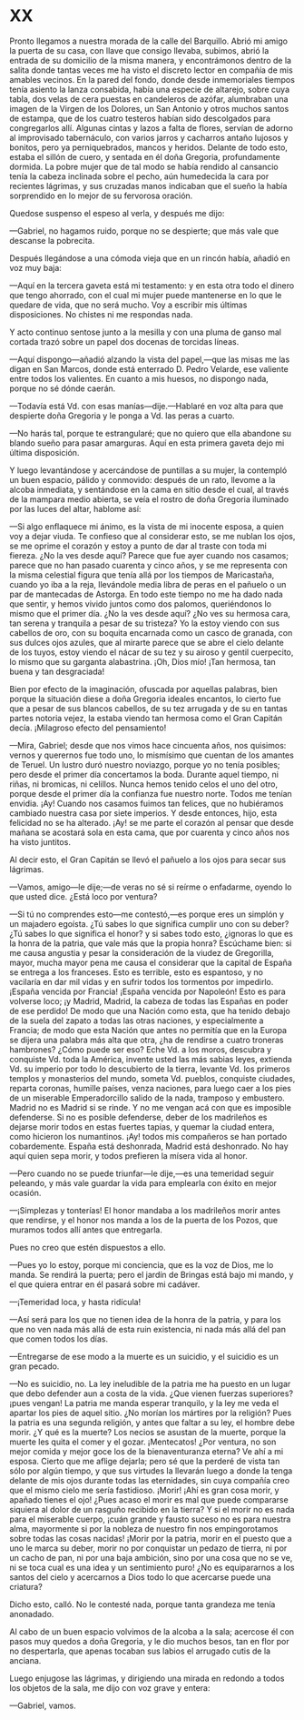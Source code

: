 # XX

Pronto llegamos a nuestra morada de la calle del Barquillo. Abrió mi amigo la
puerta de su casa, con llave que consigo llevaba, subimos, abrió la entrada de
su domicilio de la misma manera, y encontrámonos dentro de la salita donde
tantas veces me ha visto el discreto lector en compañía de mis amables vecinos.
En la pared del fondo, donde desde inmemoriales tiempos tenía asiento la lanza
consabida, había una especie de altarejo, sobre cuya tabla, dos velas de cera
puestas en candeleros de azófar, alumbraban una imagen de la Virgen de los
Dolores, un San Antonio y otros muchos santos de estampa, que de los cuatro
testeros habían sido descolgados para congregarlos allí. Algunas cintas y lazos
a falta de flores, servían de adorno al improvisado tabernáculo, con varios
jarros y cacharros antaño lujosos y bonitos, pero ya perniquebrados, mancos
y heridos. Delante de todo esto, estaba el sillón de cuero, y sentada en él
doña Gregoria, profundamente dormida. La pobre mujer que de tal modo se había
rendido al cansancio tenía la cabeza inclinada sobre el pecho, aún humedecida
la cara por recientes lágrimas, y sus cruzadas manos indicaban que el sueño la
había sorprendido en lo mejor de su fervorosa oración.

Quedose suspenso el espeso al verla, y después me dijo:

—Gabriel, no hagamos ruido, porque no se despierte; que más vale que descanse
la pobrecita.

Después llegándose a una cómoda vieja que en un rincón había, añadió en voz muy
baja:

—Aquí en la tercera gaveta está mi testamento: y en esta otra todo el dinero
que tengo ahorrado, con el cual mi mujer puede mantenerse en lo que le quedare
de vida, que no será mucho. Voy a escribir mis últimas disposiciones. No
chistes ni me respondas nada.

Y acto continuo sentose junto a la mesilla y con una pluma de ganso mal cortada
trazó sobre un papel dos docenas de torcidas líneas.

—Aquí dispongo—añadió alzando la vista del papel,—que las misas me las digan
en San Marcos, donde está enterrado D. Pedro Velarde, ese valiente entre todos
los valientes. En cuanto a mis huesos, no dispongo nada, porque no sé dónde
caerán.

—Todavía está Vd. con esas manías—dije.—Hablaré en voz alta para que
despierte doña Gregoria y le ponga a Vd. las peras a cuarto.

—No harás tal, porque te estrangularé; que no quiero que ella abandone su
blando sueño para pasar amarguras. Aquí en esta primera gaveta dejo mi última
disposición.

Y luego levantándose y acercándose de puntillas a su mujer, la contempló un
buen espacio, pálido y conmovido: después de un rato, llevome a la alcoba
inmediata, y sentándose en la cama en sitio desde el cual, al través de la
mampara medio abierta, se veía el rostro de doña Gregoria iluminado por las
luces del altar, hablome así:

—Si algo enflaquece mi ánimo, es la vista de mi inocente esposa, a quien voy
a dejar viuda. Te confieso que al considerar esto, se me nublan los ojos, se me
oprime el corazón y estoy a punto de dar al traste con toda mi fiereza. ¿No la
ves desde aquí? Parece que fue ayer cuando nos casamos; parece que no han
pasado cuarenta y cinco años, y se me representa con la misma celestial figura
que tenía allá por los tiempos de Maricastaña, cuando yo iba a la reja,
llevándole media libra de peras en el pañuelo o un par de mantecadas de
Astorga. En todo este tiempo no me ha dado nada que sentir, y hemos vivido
juntos como dos palomos, queriéndonos lo mismo que el primer día. ¿No la ves
desde aquí? ¿No ves su hermosa cara, tan serena y tranquila a pesar de su
tristeza? Yo la estoy viendo con sus cabellos de oro, con su boquita encarnada
como un casco de granada, con sus dulces ojos azules, que al mirarte parece que
se abre el cielo delante de los tuyos, estoy viendo el nácar de su tez y su
airoso y gentil cuerpecito, lo mismo que su garganta alabastrina. ¡Oh, Dios
mío! ¡Tan hermosa, tan buena y tan desgraciada!

Bien por efecto de la imaginación, ofuscada por aquellas palabras, bien porque
la situación diese a doña Gregoria ideales encantos, lo cierto fue que a pesar
de sus blancos cabellos, de su tez arrugada y de su en tantas partes notoria
vejez, la estaba viendo tan hermosa como el Gran Capitán decía. ¡Milagroso
efecto del pensamiento!

—Mira, Gabriel; desde que nos vimos hace cincuenta años, nos quisimos: vernos
y querernos fue todo uno, lo mismísimo que cuentan de los amantes de Teruel. Un
lustro duró nuestro noviazgo, porque yo no tenía posibles; pero desde el primer
día concertamos la boda. Durante aquel tiempo, ni riñas, ni bromicas, ni
celillos. Nunca hemos tenido celos el uno del otro, porque desde el primer día
la confianza fue nuestro norte. Todos me tenían envidia. ¡Ay! Cuando nos
casamos fuimos tan felices, que no hubiéramos cambiado nuestra casa por siete
imperios. Y desde entonces, hijo, esta felicidad no se ha alterado. ¡Ay! se me
parte el corazón al pensar que desde mañana se acostará sola en esta cama, que
por cuarenta y cinco años nos ha visto juntitos.

Al decir esto, el Gran Capitán se llevó el pañuelo a los ojos para secar sus
lágrimas.

—Vamos, amigo—le dije;—de veras no sé si reírme o enfadarme, oyendo lo que
usted dice. ¿Está loco por ventura?

—Si tú no comprendes esto—me contestó,—es porque eres un simplón y un
majadero egoísta. ¿Tú sabes lo que significa cumplir uno con su deber? ¿Tú
sabes lo que significa el honor? y si sabes todo esto, ¿ignoras lo que es la
honra de la patria, que vale más que la propia honra? Escúchame bien: si me
causa angustia y pesar la consideración de la viudez de Gregorilla, mayor,
mucha mayor pena me causa el considerar que la capital de España se entrega
a los franceses. Esto es terrible, esto es espantoso, y no vacilaría en dar mil
vidas y en sufrir todos los tormentos por impedirlo. ¡España vencida por
Francia! ¡España vencida por Napoleón! Esto es para volverse loco; ¡y Madrid,
Madrid, la cabeza de todas las Españas en poder de ese perdido! De modo que una
Nación como esta, que ha tenido debajo de la suela del zapato a todas las otras
naciones, y especialmente a Francia; de modo que esta Nación que antes no
permitía que en la Europa se dijera una palabra más alta que otra, ¿ha de
rendirse a cuatro troneras hambrones? ¿Cómo puede ser eso? Eche Vd. a los
moros, descubra y conquiste Vd. toda la América, invente usted las más sabias
leyes, extienda Vd. su imperio por todo lo descubierto de la tierra, levante
Vd. los primeros templos y monasterios del mundo, someta Vd. pueblos, conquiste
ciudades, reparta coronas, humille países, venza naciones, para luego caer
a los pies de un miserable Emperadorcillo salido de la nada, tramposo
y embustero. Madrid no es Madrid si se rinde. Y no me vengan acá con que es
imposible defenderse. Si no es posible defenderse, deber de los madrileños es
dejarse morir todos en estas fuertes tapias, y quemar la ciudad entera, como
hicieron los numantinos. ¡Ay! todos mis compañeros se han portado cobardemente.
España está deshonrada, Madrid está deshonrado. No hay aquí quien sepa morir,
y todos prefieren la mísera vida al honor.

—Pero cuando no se puede triunfar—le dije,—es una temeridad seguir peleando,
y más vale guardar la vida para emplearla con éxito en mejor ocasión.

—¡Simplezas y tonterías! El honor mandaba a los madrileños morir antes que
rendirse, y el honor nos manda a los de la puerta de los Pozos, que muramos
todos allí antes que entregarla.

Pues no creo que estén dispuestos a ello.

—Pues yo lo estoy, porque mi conciencia, que es la voz de Dios, me lo manda. Se
rendirá la puerta; pero el jardín de Bringas está bajo mi mando, y el que
quiera entrar en él pasará sobre mi cadáver.

—¡Temeridad loca, y hasta ridícula!

—Así será para los que no tienen idea de la honra de la patria, y para los que
no ven nada más allá de esta ruin existencia, ni nada más allá del pan que
comen todos los días.

—Entregarse de ese modo a la muerte es un suicidio, y el suicidio es un gran
pecado.

—No es suicidio, no. La ley ineludible de la patria me ha puesto en un lugar
que debo defender aun a costa de la vida. ¿Que vienen fuerzas superiores? ¡pues
vengan! La patria me manda esperar tranquilo, y la ley me veda el apartar los
pies de aquel sitio. ¿No morían los mártires por la religión? Pues la patria es
una segunda religión, y antes que faltar a su ley, el hombre debe morir. ¿Y qué
es la muerte? Los necios se asustan de la muerte, porque la muerte les quita el
comer y el gozar. ¡Mentecatos! ¿Por ventura, no son mejor comida y mejor goce
los de la bienaventuranza eterna? Ve ahí a mi esposa. Cierto que me aflige
dejarla; pero sé que la perderé de vista tan sólo por algún tiempo, y que sus
virtudes la llevarán luego a donde la tenga delante de mis ojos durante todas
las eternidades, sin cuya compañía creo que el mismo cielo me sería fastidioso.
¡Morir! ¡Ahí es gran cosa morir, y apañado tienes el ojo! ¿Pues acaso el morir
es mal que puede compararse siquiera al dolor de un rasguño recibido en la
tierra? Y si el morir no es nada para el miserable cuerpo, ¡cuán grande
y fausto suceso no es para nuestra alma, mayormente si por la nobleza de
nuestro fin nos empingorotamos sobre todas las cosas nacidas! ¡Morir por la
patria, morir en el puesto que a uno le marca su deber, morir no por conquistar
un pedazo de tierra, ni por un cacho de pan, ni por una baja ambición, sino por
una cosa que no se ve, ni se toca cual es una idea y un sentimiento puro! ¿No
es equipararnos a los santos del cielo y acercarnos a Dios todo lo que
acercarse puede una criatura?

Dicho esto, calló. No le contesté nada, porque tanta grandeza me tenía
anonadado.

Al cabo de un buen espacio volvimos de la alcoba a la sala; acercose él con
pasos muy quedos a doña Gregoria, y le dio muchos besos, tan en flor por no
despertarla, que apenas tocaban sus labios el arrugado cutis de la anciana.

Luego enjugose las lágrimas, y dirigiendo una mirada en redondo a todos los
objetos de la sala, me dijo con voz grave y entera:

—Gabriel, vamos.
